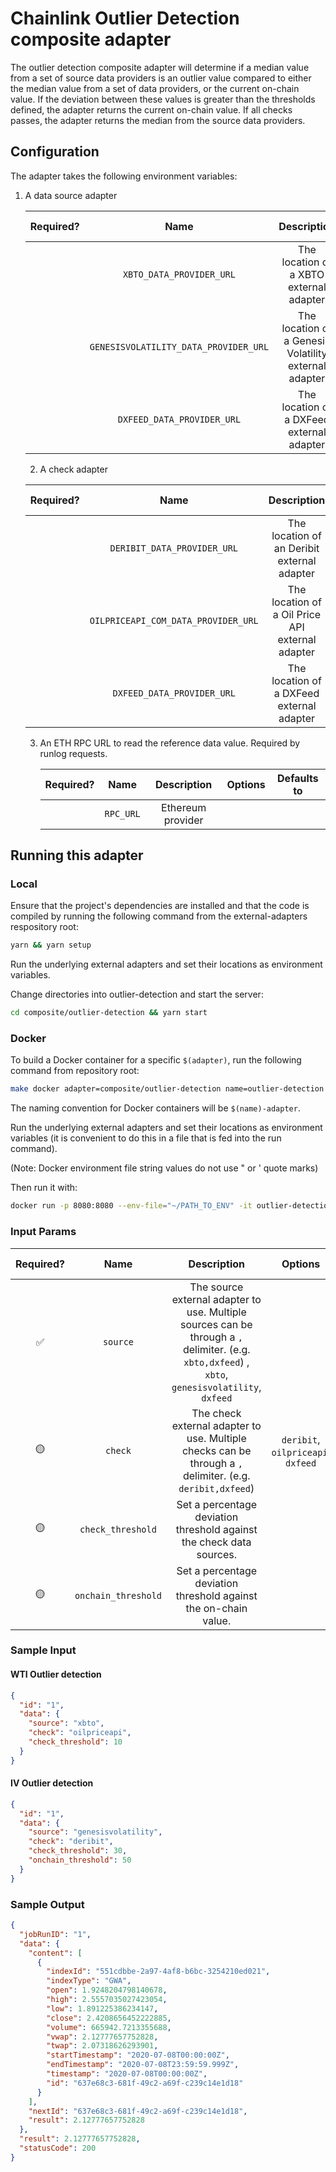 # Chainlink Outlier Detection composite adapter

The outlier detection composite adapter will determine if a median value from a set of source data providers is an
outlier value compared to either the median value from a set of data providers, or the current on-chain value. If the
deviation between these values is greater than the thresholds defined, the adapter returns the current on-chain value.
If all checks passes, the adapter returns the median from the source data providers.

## Configuration

The adapter takes the following environment variables:

1. A data source adapter

   | Required? |                 Name                  |                      Description                      | Options | Defaults to |
   | :-------: | :-----------------------------------: | :---------------------------------------------------: | :-----: | :---------: |
   |           |       `XBTO_DATA_PROVIDER_URL`        |        The location of a XBTO external adapter        |         |             |
   |           | `GENESISVOLATILITY_DATA_PROVIDER_URL` | The location of a Genesis Volatility external adapter |         |             |
   |           |      `DXFEED_DATA_PROVIDER_URL`       |       The location of a DXFeed external adapter       |         |             |

   2. A check adapter

   | Required? |                Name                 |                   Description                    | Options | Defaults to |
   | :-------: | :---------------------------------: | :----------------------------------------------: | :-----: | :---------: |
   |           |     `DERIBIT_DATA_PROVIDER_URL`     |   The location of an Deribit external adapter    |         |             |
   |           | `OILPRICEAPI_COM_DATA_PROVIDER_URL` | The location of a Oil Price API external adapter |         |             |
   |           |     `DXFEED_DATA_PROVIDER_URL`      |    The location of a DXFeed external adapter     |         |             |

   3. An ETH RPC URL to read the reference data value. Required by runlog requests.

      | Required? |   Name    |    Description    | Options | Defaults to |
      | :-------: | :-------: | :---------------: | :-----: | :---------: |
      |           | `RPC_URL` | Ethereum provider |         |             |

## Running this adapter

### Local

Ensure that the project's dependencies are installed and that the code is compiled by running the following command from the external-adapters respository root:

```bash
yarn && yarn setup
```

Run the underlying external adapters and set their locations as environment variables.

Change directories into outlier-detection and start the server:

```bash
cd composite/outlier-detection && yarn start
```

### Docker

To build a Docker container for a specific `$(adapter)`, run the following command from repository root:

```bash
make docker adapter=composite/outlier-detection name=outlier-detection
```

The naming convention for Docker containers will be `$(name)-adapter`.

Run the underlying external adapters and set their locations as environment variables (it is convenient to do this in a file that is fed into the run command).

(Note: Docker environment file string values do not use " or ' quote marks)

Then run it with:

```bash
docker run -p 8080:8080 --env-file="~/PATH_TO_ENV" -it outlier-detection-adapter:latest
```

### Input Params

| Required? |        Name         |                                                                    Description                                                                    |              Options               | Defaults to |
| :-------: | :-----------------: | :-----------------------------------------------------------------------------------------------------------------------------------------------: | :--------------------------------: | :---------: |
|    ✅     |      `source`       | The source external adapter to use. Multiple sources can be through a `,` delimiter. (e.g. `xbto,dxfeed`) , `xbto`, `genesisvolatility`, `dxfeed` |                                    |
|    🟡     |       `check`       |                    The check external adapter to use. Multiple checks can be through a `,` delimiter. (e.g. `deribit,dxfeed`)                     | `deribit`, `oilpriceapi`, `dxfeed` |             |
|    🟡     |  `check_threshold`  |                                       Set a percentage deviation threshold against the check data sources.                                        |                                    |   0 (off)   |
|    🟡     | `onchain_threshold` |                                         Set a percentage deviation threshold against the on-chain value.                                          |                                    |   0 (off)   |

### Sample Input

#### WTI Outlier detection

```json
{
  "id": "1",
  "data": {
    "source": "xbto",
    "check": "oilpriceapi",
    "check_threshold": 10
  }
}
```

#### IV Outlier detection

```json
{
  "id": "1",
  "data": {
    "source": "genesisvolatility",
    "check": "deribit",
    "check_threshold": 30,
    "onchain_threshold": 50
  }
}
```

### Sample Output

```json
{
  "jobRunID": "1",
  "data": {
    "content": [
      {
        "indexId": "551cdbbe-2a97-4af8-b6bc-3254210ed021",
        "indexType": "GWA",
        "open": 1.9248204798140678,
        "high": 2.5557035027423054,
        "low": 1.891225386234147,
        "close": 2.4208656452222885,
        "volume": 665942.7213355688,
        "vwap": 2.12777657752828,
        "twap": 2.07318626293901,
        "startTimestamp": "2020-07-08T00:00:00Z",
        "endTimestamp": "2020-07-08T23:59:59.999Z",
        "timestamp": "2020-07-08T00:00:00Z",
        "id": "637e68c3-681f-49c2-a69f-c239c14e1d18"
      }
    ],
    "nextId": "637e68c3-681f-49c2-a69f-c239c14e1d18",
    "result": 2.12777657752828
  },
  "result": 2.12777657752828,
  "statusCode": 200
}
```
